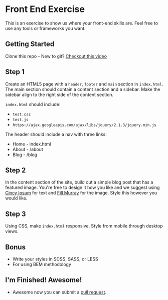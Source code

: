 Front End Exercise
==================
This is an exercise to show us where your front-end skills are. Feel free to use any tools or frameworks you want.

## Getting Started

Clone this repo - New to git? [Checkout this video](http://css-tricks.com/video-screencasts/101-lets-suck-at-github-together/)


## Step 1

Create an HTML5 page with a `header`, `footer` and `main` section in `index.html`. The main section should contain a content section and a sidebar. Make the sidebar align to the right side of the content section.

`index.html` should include:

- `test.css`
- `test.js`
- `https://ajax.googleapis.com/ajax/libs/jquery/2.1.3/jquery.min.js`

The header should include a nav with three links:

- Home - index.html
- About - /about
- Blog - /blog


## Step 2

In the content section of the site, build out a simple blog post that has a featured image. You're free to design it how you like and we suggest using [Cincy Ipsum](http://www.cincyipsum.com/) for text and [Fill Murray](http://www.fillmurray.com/) for the image. Style this however you would like.


## Step 3

Using CSS, make `index.html` responsive. Style from mobile through desktop views.


## Bonus

- Write your styles in SCSS, SASS, or LESS
- For using BEM methodology


## I'm Finished! Awesome!

- Awesome now you can submit a [pull request](https://help.github.com/articles/using-pull-requests/).
